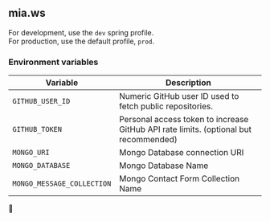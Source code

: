 ## mia.ws  

For development, use the `dev` spring profile.  
For production, use the default profile, `prod`.

### Environment variables
| Variable                   | Description                                                                          |
|----------------------------|--------------------------------------------------------------------------------------|
| `GITHUB_USER_ID`           | Numeric GitHub user ID used to fetch public repositories.                            |
| `GITHUB_TOKEN`             | Personal access token to increase GitHub API rate limits. (optional but recommended) |
| `MONGO_URI`                | Mongo Database connection URI                                                        |
| `MONGO_DATABASE`           | Mongo Database Name                                                                  |
| `MONGO_MESSAGE_COLLECTION` | Mongo Contact Form Collection Name                                                   |
  
  
💜